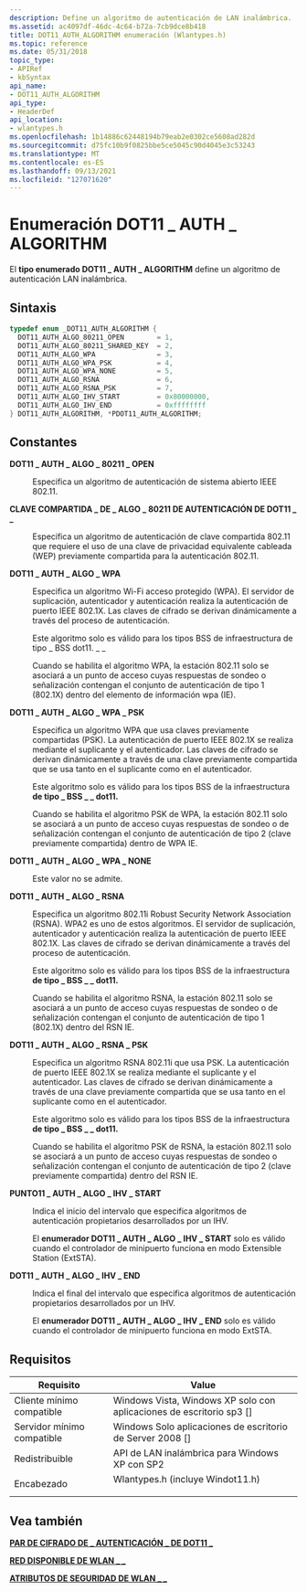 ```yaml
---
description: Define un algoritmo de autenticación de LAN inalámbrica.
ms.assetid: ac4097df-46dc-4c64-b72a-7cb9dce8b418
title: DOT11_AUTH_ALGORITHM enumeración (Wlantypes.h)
ms.topic: reference
ms.date: 05/31/2018
topic_type:
- APIRef
- kbSyntax
api_name:
- DOT11_AUTH_ALGORITHM
api_type:
- HeaderDef
api_location:
- wlantypes.h
ms.openlocfilehash: 1b14886c62448194b79eab2e0302ce5608ad282d
ms.sourcegitcommit: d75fc10b9f0825bbe5ce5045c90d4045e3c53243
ms.translationtype: MT
ms.contentlocale: es-ES
ms.lasthandoff: 09/13/2021
ms.locfileid: "127071620"
---
```

# <a name="dot11_auth_algorithm-enumeration"></a>Enumeración DOT11 \_ AUTH \_ ALGORITHM

El **tipo enumerado DOT11 \_ AUTH \_ ALGORITHM** define un algoritmo de autenticación LAN inalámbrica.

## <a name="syntax"></a>Sintaxis


```C++
typedef enum _DOT11_AUTH_ALGORITHM { 
  DOT11_AUTH_ALGO_80211_OPEN        = 1,
  DOT11_AUTH_ALGO_80211_SHARED_KEY  = 2,
  DOT11_AUTH_ALGO_WPA               = 3,
  DOT11_AUTH_ALGO_WPA_PSK           = 4,
  DOT11_AUTH_ALGO_WPA_NONE          = 5,
  DOT11_AUTH_ALGO_RSNA              = 6,
  DOT11_AUTH_ALGO_RSNA_PSK          = 7,
  DOT11_AUTH_ALGO_IHV_START         = 0x80000000,
  DOT11_AUTH_ALGO_IHV_END           = 0xffffffff
} DOT11_AUTH_ALGORITHM, *PDOT11_AUTH_ALGORITHM;
```



## <a name="constants"></a>Constantes

<dl> <dt>

<span id="DOT11_AUTH_ALGO_80211_OPEN"></span><span id="dot11_auth_algo_80211_open"></span>**DOT11 \_ AUTH \_ ALGO \_ 80211 \_ OPEN**
</dt> <dd>

Especifica un algoritmo de autenticación de sistema abierto IEEE 802.11.

</dd> <dt>

<span id="DOT11_AUTH_ALGO_80211_SHARED_KEY"></span><span id="dot11_auth_algo_80211_shared_key"></span>**CLAVE COMPARTIDA \_ DE \_ ALGO \_ 80211 DE AUTENTICACIÓN DE DOT11 \_ \_**
</dt> <dd>

Especifica un algoritmo de autenticación de clave compartida 802.11 que requiere el uso de una clave de privacidad equivalente cableada (WEP) previamente compartida para la autenticación 802.11.

</dd> <dt>

<span id="DOT11_AUTH_ALGO_WPA"></span><span id="dot11_auth_algo_wpa"></span>**DOT11 \_ AUTH \_ ALGO \_ WPA**
</dt> <dd>

Especifica un algoritmo Wi-Fi acceso protegido (WPA). El servidor de suplicación, autenticador y autenticación realiza la autenticación de puerto IEEE 802.1X. Las claves de cifrado se derivan dinámicamente a través del proceso de autenticación.

Este algoritmo solo es válido para los tipos BSS de infraestructura de tipo \_ BSS dot11. \_ \_

Cuando se habilita el algoritmo WPA, la estación 802.11 solo se asociará a un punto de acceso cuyas respuestas de sondeo o señalización contengan el conjunto de autenticación de tipo 1 (802.1X) dentro del elemento de información wpa (IE).

</dd> <dt>

<span id="DOT11_AUTH_ALGO_WPA_PSK"></span><span id="dot11_auth_algo_wpa_psk"></span>**DOT11 \_ AUTH \_ ALGO \_ WPA \_ PSK**
</dt> <dd>

Especifica un algoritmo WPA que usa claves previamente compartidas (PSK). La autenticación de puerto IEEE 802.1X se realiza mediante el suplicante y el autenticador. Las claves de cifrado se derivan dinámicamente a través de una clave previamente compartida que se usa tanto en el suplicante como en el autenticador.

Este algoritmo solo es válido para los tipos BSS de la infraestructura **de tipo \_ BSS \_ \_ dot11.**

Cuando se habilita el algoritmo PSK de WPA, la estación 802.11 solo se asociará a un punto de acceso cuyas respuestas de sondeo o de señalización contengan el conjunto de autenticación de tipo 2 (clave previamente compartida) dentro de WPA IE.

</dd> <dt>

<span id="DOT11_AUTH_ALGO_WPA_NONE"></span><span id="dot11_auth_algo_wpa_none"></span>**DOT11 \_ AUTH \_ ALGO \_ WPA \_ NONE**
</dt> <dd>

Este valor no se admite.

</dd> <dt>

<span id="DOT11_AUTH_ALGO_RSNA"></span><span id="dot11_auth_algo_rsna"></span>**DOT11 \_ AUTH \_ ALGO \_ RSNA**
</dt> <dd>

Especifica un algoritmo 802.11i Robust Security Network Association (RSNA). WPA2 es uno de estos algoritmos. El servidor de suplicación, autenticador y autenticación realiza la autenticación de puerto IEEE 802.1X. Las claves de cifrado se derivan dinámicamente a través del proceso de autenticación.

Este algoritmo solo es válido para los tipos BSS de la infraestructura **de tipo \_ BSS \_ \_ dot11.**

Cuando se habilita el algoritmo RSNA, la estación 802.11 solo se asociará a un punto de acceso cuyas respuestas de sondeo o de señalización contengan el conjunto de autenticación de tipo 1 (802.1X) dentro del RSN IE.

</dd> <dt>

<span id="DOT11_AUTH_ALGO_RSNA_PSK"></span><span id="dot11_auth_algo_rsna_psk"></span>**DOT11 \_ AUTH \_ ALGO \_ RSNA \_ PSK**
</dt> <dd>

Especifica un algoritmo RSNA 802.11i que usa PSK. La autenticación de puerto IEEE 802.1X se realiza mediante el suplicante y el autenticador. Las claves de cifrado se derivan dinámicamente a través de una clave previamente compartida que se usa tanto en el suplicante como en el autenticador.

Este algoritmo solo es válido para los tipos BSS de la infraestructura **de tipo \_ BSS \_ \_ dot11.**

Cuando se habilita el algoritmo PSK de RSNA, la estación 802.11 solo se asociará a un punto de acceso cuyas respuestas de sondeo o señalización contengan el conjunto de autenticación de tipo 2 (clave previamente compartida) dentro del RSN IE.

</dd> <dt>

<span id="DOT11_AUTH_ALGO_IHV_START"></span><span id="dot11_auth_algo_ihv_start"></span>**PUNTO11 \_ AUTH \_ ALGO \_ IHV \_ START**
</dt> <dd>

Indica el inicio del intervalo que especifica algoritmos de autenticación propietarios desarrollados por un IHV.

El **enumerador DOT11 \_ AUTH \_ ALGO \_ IHV \_ START** solo es válido cuando el controlador de minipuerto funciona en modo Extensible Station (ExtSTA).

</dd> <dt>

<span id="DOT11_AUTH_ALGO_IHV_END"></span><span id="dot11_auth_algo_ihv_end"></span>**DOT11 \_ AUTH \_ ALGO \_ IHV \_ END**
</dt> <dd>

Indica el final del intervalo que especifica algoritmos de autenticación propietarios desarrollados por un IHV.

El **enumerador DOT11 \_ AUTH \_ ALGO \_ IHV \_ END** solo es válido cuando el controlador de minipuerto funciona en modo ExtSTA.

</dd> </dl>

## <a name="requirements"></a>Requisitos



| Requisito | Value |
|-------------------------------------|-------------------------------------------------------------------------------------------------------------|
| Cliente mínimo compatible<br/> | Windows Vista, Windows XP solo con aplicaciones de escritorio sp3 \[\]<br/>                                         |
| Servidor mínimo compatible<br/> | Windows Solo aplicaciones de escritorio de Server 2008 \[\]<br/>                                                        |
| Redistribuible<br/>          | API de LAN inalámbrica para Windows XP con SP2<br/>                                                         |
| Encabezado<br/>                   | <dl> <dt>Wlantypes.h (incluye Windot11.h)</dt> </dl> |



## <a name="see-also"></a>Vea también

<dl> <dt>

[**PAR DE CIFRADO DE \_ AUTENTICACIÓN \_ DE DOT11 \_**](dot11-auth-cipher-pair.md)
</dt> <dt>

[**RED DISPONIBLE DE WLAN \_ \_**](/windows/desktop/api/wlanapi/ns-wlanapi-wlan_available_network)
</dt> <dt>

[**ATRIBUTOS DE SEGURIDAD DE WLAN \_ \_**](/windows/desktop/api/wlanapi/ns-wlanapi-wlan_security_attributes)
</dt> </dl>

 

 




